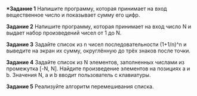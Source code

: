 __*Задание 1__ Напишите программу, которая принимает на вход вещественное число и показывает сумму его цифр.

__Задание 2__ Напишите программу, которая принимает на вход число N и выдает набор произведений чисел от 1 до N.

__Задание 3__ Задайте список из n чисел последовательности (1+1/n)^n и выведите на экран их сумму,
округлённую до трёх знаков после точки.

__Задание 4__ Задайте список из N элементов, заполненных числами из промежутка [-N, N]. Найдите произведение элементов на позициях a и b. Значения N, a и b вводит пользователь с клавиатуры.

__Задание 5__ Реализуйте алгоритм перемешивания списка.
